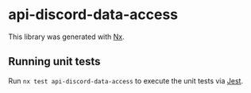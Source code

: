 # api-discord-data-access

This library was generated with [Nx](https://nx.dev).

## Running unit tests

Run `nx test api-discord-data-access` to execute the unit tests via [Jest](https://jestjs.io).
